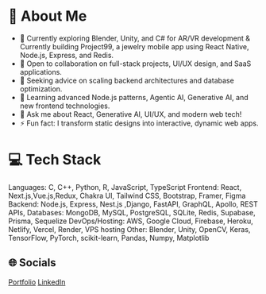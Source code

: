 
# 💫 About Me

- 🔭 Currently exploring Blender, Unity, and C# for AR/VR development & Currently building Project99, a jewelry mobile app using React Native, Node.js, Express, and Redis.
- 👯 Open to collaboration on full-stack projects, UI/UX design, and SaaS applications.
- 🤝 Seeking advice on scaling backend architectures and database optimization.
- 🌱 Learning advanced Node.js patterns, Agentic AI, Generative AI, and new frontend technologies.
- 💬 Ask me about React, Generative AI, UI/UX, and modern web tech!
- ⚡ Fun fact: I transform static designs into interactive, dynamic web apps.

# 💻 Tech Stack

 Languages: C, C++, Python, R, JavaScript, TypeScript
 Frontend: React, Next.js,Vue.js,Redux, Chakra UI, Tailwind CSS, Bootstrap, Framer, Figma
 Backend: Node.js, Express, Nest.js ,Django, FastAPI, GraphQL, Apollo, REST APIs,
 Databases: MongoDB, MySQL, PostgreSQL, SQLite, Redis, Supabase, Prisma, Sequelize
 DevOps/Hosting: AWS, Google Cloud, Firebase, Heroku, Netlify, Vercel, Render, VPS hosting
 Other: Blender, Unity, OpenCV, Keras, TensorFlow, PyTorch, scikit-learn, Pandas, Numpy, Matplotlib
  

## 🌐 Socials

[Portfolio](https://viraj179-portfolio.netlify.app/) 
[LinkedIn](https://www.linkedin.com/in/viraj-disale-techie)
